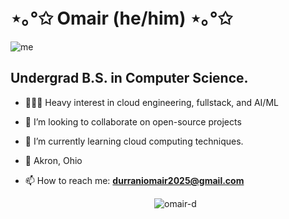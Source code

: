 # ⋆｡°✩ Omair (he/him) ⋆｡°✩ 


![me](https://github.com/Omair-D/Omair-D/blob/main/me.gif)



## Undergrad B.S. in Computer Science.
- 👨🏻‍💻  Heavy interest in cloud engineering, fullstack, and AI/ML
- 👯 I’m looking to collaborate on open-source projects
- 🌱 I’m currently learning cloud computing techniques.
- 📍 Akron, Ohio



- 📫 How to reach me: **durraniomair2025@gmail.com**

  <p align="center"> <img src="https://komarev.com/ghpvc/?username=omair-d&label=Profile%20views&color=0e75b6&style=flat" alt="omair-d" /> </p>
</p>

<!--

**Omair-D/Omair-D** is a ✨ _special_ ✨ repository because its `README.md` (this file) appears on your GitHub profile.

Here are some ideas to get you started:

- 🔭 I’m currently working on ...
- 🌱 I’m currently learning ...
- 👯 I’m looking to collaborate on ...
- 🤔 I’m looking for help with ...
- 💬 Ask me about ...
- 📫 How to reach me: ...
- 😄 Pronouns: ...
- ⚡ Fun fact: ...
-->
